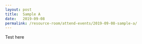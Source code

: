 ```yaml
---
layout: post
title:  Sample A
date:   2019-09-08
permalink: /resource-room/attend-events/2019-09-08-sample-a/
---
```


Test here
